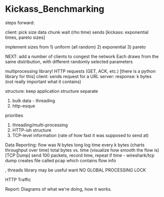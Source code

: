 Kickass_Benchmarking
====================

steps forward:

client:
    pick size data chunk
    wait (rho time)
    sends
    [kickass: exponential times, pareto sizes]

implement sizes from 1) uniform (all random)
                     2) exponential
                     3) pareto



NEXT:
add a number of clients to congest the network
    Each draws from the same distribution, with different randomly selected parameters

multiprocessing library!
HTTP requests (GET, ACK, etc.) [there is a python library for this]
    client: sends request for a URL
    server: response: k bytes (not really important what it contains)

structure: keep application structure separate
1) bulk data - threading
2) http-esque

priorities
1) threading/multi-processing
2) HTTP-ish structure
3) TCP-level information (rate of how fast it was supposed to send at)


Data Reporting:
flow was N bytes long
log time every k bytes (charts throughput over time)
total bytes vs. time (visualize how smooth the flow is) [TCP Dump]
send 100 packets, record time, repeat
    if time - wireshark/tcp dump creates file called pcap which contains flow info
    

, threads library may be useful
    want NO GLOBAL PROCESSING LOCK


HTTP Traffic



Report:
Diagrams of what we're doing, how it works.